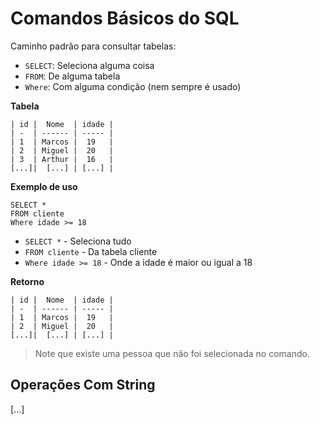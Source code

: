 # Comandos Básicos do SQL
Caminho padrão para consultar tabelas:

- ```SELECT```: Seleciona alguma coisa
- ```FROM```: De alguma tabela
- ```Where```: Com alguma condição (nem sempre é usado)

**Tabela**

    | id |  Nome  | idade |
    | -  | ------ | ----- |
    | 1  | Marcos |  19   |
    | 2  | Miguel |  20   |
    | 3  | Arthur |  16   |
    [...]|  [...] | [...] |

**Exemplo de uso**

    SELECT *
    FROM cliente
    Where idade >= 18

- ```SELECT *``` - Seleciona tudo
- ```FROM cliente``` - Da tabela cliente
- ```Where idade >= 18``` - Onde a idade é maior ou igual a 18

**Retorno**

    | id |  Nome  | idade |
    | -  | ------ | ----- |
    | 1  | Marcos |  19   |
    | 2  | Miguel |  20   |
    [...]|  [...] | [...] |

> Note que existe uma pessoa que não foi selecionada no comando.

## Operações Com String
[...]